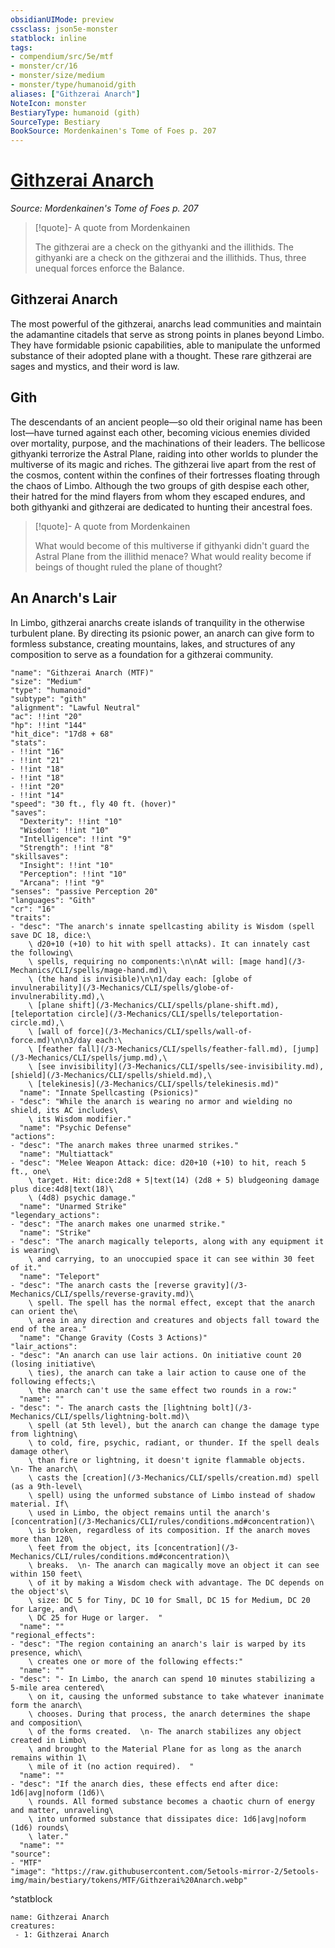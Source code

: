 ```yaml
---
obsidianUIMode: preview
cssclass: json5e-monster
statblock: inline
tags:
- compendium/src/5e/mtf
- monster/cr/16
- monster/size/medium
- monster/type/humanoid/gith
aliases: ["Githzerai Anarch"]
NoteIcon: monster
BestiaryType: humanoid (gith)
SourceType: Bestiary
BookSource: Mordenkainen's Tome of Foes p. 207
---
```

# [Githzerai Anarch](3-Mechanics\CLI\bestiary\humanoid/githzerai-anarch-mtf.md)
*Source: Mordenkainen's Tome of Foes p. 207*  

> [!quote]- A quote from Mordenkainen  
> 
> The githzerai are a check on the githyanki and the illithids. The githyanki are a check on the githzerai and the illithids. Thus, three unequal forces enforce the Balance.

## Githzerai Anarch

The most powerful of the githzerai, anarchs lead communities and maintain the adamantine citadels that serve as strong points in planes beyond Limbo. They have formidable psionic capabilities, able to manipulate the unformed substance of their adopted plane with a thought. These rare githzerai are sages and mystics, and their word is law.

## Gith

The descendants of an ancient people—so old their original name has been lost—have turned against each other, becoming vicious enemies divided over mortality, purpose, and the machinations of their leaders. The bellicose githyanki terrorize the Astral Plane, raiding into other worlds to plunder the multiverse of its magic and riches. The githzerai live apart from the rest of the cosmos, content within the confines of their fortresses floating through the chaos of Limbo. Although the two groups of gith despise each other, their hatred for the mind flayers from whom they escaped endures, and both githyanki and githzerai are dedicated to hunting their ancestral foes.

> [!quote]- A quote from Mordenkainen  
> 
> What would become of this multiverse if githyanki didn't guard the Astral Plane from the illithid menace? What would reality become if beings of thought ruled the plane of thought?

## An Anarch's Lair

In Limbo, githzerai anarchs create islands of tranquility in the otherwise turbulent plane. By directing its psionic power, an anarch can give form to formless substance, creating mountains, lakes, and structures of any composition to serve as a foundation for a githzerai community.

```statblock
"name": "Githzerai Anarch (MTF)"
"size": "Medium"
"type": "humanoid"
"subtype": "gith"
"alignment": "Lawful Neutral"
"ac": !!int "20"
"hp": !!int "144"
"hit_dice": "17d8 + 68"
"stats":
- !!int "16"
- !!int "21"
- !!int "18"
- !!int "18"
- !!int "20"
- !!int "14"
"speed": "30 ft., fly 40 ft. (hover)"
"saves":
  "Dexterity": !!int "10"
  "Wisdom": !!int "10"
  "Intelligence": !!int "9"
  "Strength": !!int "8"
"skillsaves":
  "Insight": !!int "10"
  "Perception": !!int "10"
  "Arcana": !!int "9"
"senses": "passive Perception 20"
"languages": "Gith"
"cr": "16"
"traits":
- "desc": "The anarch's innate spellcasting ability is Wisdom (spell save DC 18, dice:\
    \ d20+10 (+10) to hit with spell attacks). It can innately cast the following\
    \ spells, requiring no components:\n\nAt will: [mage hand](/3-Mechanics/CLI/spells/mage-hand.md)\
    \ (the hand is invisible)\n\n1/day each: [globe of invulnerability](/3-Mechanics/CLI/spells/globe-of-invulnerability.md),\
    \ [plane shift](/3-Mechanics/CLI/spells/plane-shift.md), [teleportation circle](/3-Mechanics/CLI/spells/teleportation-circle.md),\
    \ [wall of force](/3-Mechanics/CLI/spells/wall-of-force.md)\n\n3/day each:\
    \ [feather fall](/3-Mechanics/CLI/spells/feather-fall.md), [jump](/3-Mechanics/CLI/spells/jump.md),\
    \ [see invisibility](/3-Mechanics/CLI/spells/see-invisibility.md), [shield](/3-Mechanics/CLI/spells/shield.md),\
    \ [telekinesis](/3-Mechanics/CLI/spells/telekinesis.md)"
  "name": "Innate Spellcasting (Psionics)"
- "desc": "While the anarch is wearing no armor and wielding no shield, its AC includes\
    \ its Wisdom modifier."
  "name": "Psychic Defense"
"actions":
- "desc": "The anarch makes three unarmed strikes."
  "name": "Multiattack"
- "desc": "Melee Weapon Attack: dice: d20+10 (+10) to hit, reach 5 ft., one\
    \ target. Hit: dice:2d8 + 5|text(14) (2d8 + 5) bludgeoning damage plus dice:4d8|text(18)\
    \ (4d8) psychic damage."
  "name": "Unarmed Strike"
"legendary_actions":
- "desc": "The anarch makes one unarmed strike."
  "name": "Strike"
- "desc": "The anarch magically teleports, along with any equipment it is wearing\
    \ and carrying, to an unoccupied space it can see within 30 feet of it."
  "name": "Teleport"
- "desc": "The anarch casts the [reverse gravity](/3-Mechanics/CLI/spells/reverse-gravity.md)\
    \ spell. The spell has the normal effect, except that the anarch can orient the\
    \ area in any direction and creatures and objects fall toward the end of the area."
  "name": "Change Gravity (Costs 3 Actions)"
"lair_actions":
- "desc": "An anarch can use lair actions. On initiative count 20 (losing initiative\
    \ ties), the anarch can take a lair action to cause one of the following effects;\
    \ the anarch can't use the same effect two rounds in a row:"
  "name": ""
- "desc": "- The anarch casts the [lightning bolt](/3-Mechanics/CLI/spells/lightning-bolt.md)\
    \ spell (at 5th level), but the anarch can change the damage type from lightning\
    \ to cold, fire, psychic, radiant, or thunder. If the spell deals damage other\
    \ than fire or lightning, it doesn't ignite flammable objects.  \n- The anarch\
    \ casts the [creation](/3-Mechanics/CLI/spells/creation.md) spell (as a 9th-level\
    \ spell) using the unformed substance of Limbo instead of shadow material. If\
    \ used in Limbo, the object remains until the anarch's [concentration](/3-Mechanics/CLI/rules/conditions.md#concentration)\
    \ is broken, regardless of its composition. If the anarch moves more than 120\
    \ feet from the object, its [concentration](/3-Mechanics/CLI/rules/conditions.md#concentration)\
    \ breaks.  \n- The anarch can magically move an object it can see within 150 feet\
    \ of it by making a Wisdom check with advantage. The DC depends on the object's\
    \ size: DC 5 for Tiny, DC 10 for Small, DC 15 for Medium, DC 20 for Large, and\
    \ DC 25 for Huge or larger.  "
  "name": ""
"regional_effects":
- "desc": "The region containing an anarch's lair is warped by its presence, which\
    \ creates one or more of the following effects:"
  "name": ""
- "desc": "- In Limbo, the anarch can spend 10 minutes stabilizing a 5-mile area centered\
    \ on it, causing the unformed substance to take whatever inanimate form the anarch\
    \ chooses. During that process, the anarch determines the shape and composition\
    \ of the forms created.  \n- The anarch stabilizes any object created in Limbo\
    \ and brought to the Material Plane for as long as the anarch remains within 1\
    \ mile of it (no action required).  "
  "name": ""
- "desc": "If the anarch dies, these effects end after dice: 1d6|avg|noform (1d6)\
    \ rounds. All formed substance becomes a chaotic churn of energy and matter, unraveling\
    \ into unformed substance that dissipates dice: 1d6|avg|noform (1d6) rounds\
    \ later."
  "name": ""
"source":
- "MTF"
"image": "https://raw.githubusercontent.com/5etools-mirror-2/5etools-img/main/bestiary/tokens/MTF/Githzerai%20Anarch.webp"
```
^statblock

```encounter-table
name: Githzerai Anarch
creatures:
 - 1: Githzerai Anarch
```